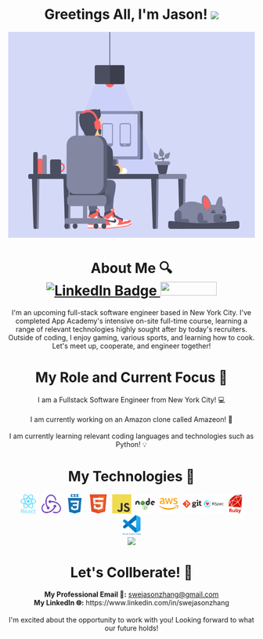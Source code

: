 <h1 align="center">Greetings All, I'm Jason! <img src="https://media.giphy.com/media/hvRJCLFzcasrR4ia7z/giphy.gif" width="30px"/></h1>

<div align="center">
  <img src="https://github.com/Helionster/Helionster/blob/main/Software Engineer Gif.gif?raw=true" width="600" height="420"/>
</div>

<h1 align="center">About Me  🔍 
  <div id="linkedin" align="center">
    <a href="https://www.linkedin.com/in/swejasonzhang">
      <img src="https://img.shields.io/badge/LinkedIn-blue?style=for-the-badge&logo=linkedin&logoColor=white" alt="LinkedIn Badge"/>
    </a>
    <img src="https://komarev.com/ghpvc/?username=swejasonzhang&style=flat-square&color=blue" height=28px width=115px/>
  </div>
</h1>

<div align="center">
  I'm an upcoming full-stack software engineer based in New York City. I've completed App Academy's intensive on-site full-time course, learning a range of relevant technologies highly sought after by today's recruiters. Outside of coding, I enjoy gaming, various sports, and learning how to cook. Let's meet up, cooperate, and engineer together!
</div>

<h1 align="center">My Role and Current Focus 🎯</h1>

<div align="center">
  I am a Fullstack Software Engineer from New York City!  💻
  <br></br>
  I am currently working on an Amazon clone called Amazeon! 🛒
  <br></br>
  I am currently learning relevant coding languages and technologies such as Python! 💡
</div>

<h1 align="center">My Technologies 🧰 </h1>

<div align="center">
  <img src="https://github.com/devicons/devicon/blob/master/icons/react/react-original-wordmark.svg" title="React" alt="React" width="40" height="40"/>&nbsp;
  <img src="https://github.com/devicons/devicon/blob/master/icons/redux/redux-original.svg" title="Redux" alt="Redux " width="40" height="40"/>&nbsp;
  <img src="https://github.com/devicons/devicon/blob/master/icons/css3/css3-plain-wordmark.svg"  title="CSS3" alt="CSS" width="40" height="40"/>&nbsp;
  <img src="https://github.com/devicons/devicon/blob/master/icons/html5/html5-original.svg" title="HTML5" alt="HTML" width="40" height="40"/>&nbsp;
  <img src="https://github.com/devicons/devicon/blob/master/icons/javascript/javascript-original.svg" title="JavaScript" alt="JavaScript" width="40" height="40"/>&nbsp;
  <img src="https://github.com/devicons/devicon/blob/master/icons/nodejs/nodejs-original-wordmark.svg" title="NodeJS" alt="NodeJS" width="40" height="40"/>&nbsp;
  <img src="https://github.com/devicons/devicon/blob/master/icons/amazonwebservices/amazonwebservices-plain-wordmark.svg" title="AWS" alt="AWS" width="40" height="40"/>&nbsp;
  <img src="https://github.com/devicons/devicon/blob/master/icons/git/git-original-wordmark.svg" title="Git" **alt="Git" width="40" height="40"/>
  <img src="https://github.com/devicons/devicon/blob/master/icons/rspec/rspec-original-wordmark.svg" title="RSpec" **alt="RSpec" width="40" height="40"/>
  <img src="https://github.com/devicons/devicon/blob/master/icons/ruby/ruby-plain-wordmark.svg" title="Ruby" **alt="Ruby" width="40" height="40"/>
  <img src="https://github.com/devicons/devicon/blob/master/icons/vscode/vscode-original-wordmark.svg" title="VsCode" **alt="VsCode" width="40" height="40"/>
</div>

<div align="center">
  <img align="center" src="https://github-readme-stats.vercel.app/api/top-langs/?username=swejasonzhang" />
</div>

<h1 align="center">Let's Collberate! 👥 </h1>

<p align="center">
  <strong>My Professional Email  🧳:</strong> <a href="mailto:swejasonzhang@gmail.com">swejasonzhang@gmail.com</a><br>
  <strong>My LinkedIn 🌐:</strong> https://www.linkedin.com/in/swejasonzhang
  <br></br>
  I'm excited about the opportunity to work with you! Looking forward to what our future holds!
</p>
